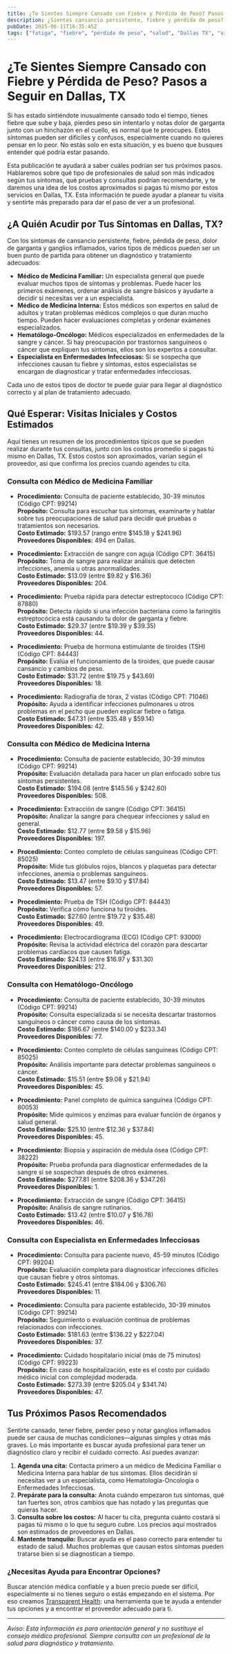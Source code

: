 ```yaml
---
title: ¿Te Sientes Siempre Cansado con Fiebre y Pérdida de Peso? Pasos a Seguir en Dallas, TX
description: ¿Sientes cansancio persistente, fiebre y pérdida de peso? Descubre a quién acudir y los costos iniciales que puedes esperar en Dallas, TX para guiar tus próximos pasos en el cuidado de tu salud.
pubDate: 2025-06-11T16:35:45Z
tags: ["fatiga", "fiebre", "pérdida de peso", "salud", "Dallas TX", "visita al médico", "costos médicos"]
---
```


# ¿Te Sientes Siempre Cansado con Fiebre y Pérdida de Peso? Pasos a Seguir en Dallas, TX

Si has estado sintiéndote inusualmente cansado todo el tiempo, tienes fiebre que sube y baja, pierdes peso sin intentarlo y notas dolor de garganta junto con un hinchazón en el cuello, es normal que te preocupes. Estos síntomas pueden ser difíciles y confusos, especialmente cuando no quieres pensar en lo peor. No estás solo en esta situación, y es bueno que busques entender qué podría estar pasando.

Esta publicación te ayudará a saber cuáles podrían ser tus próximos pasos. Hablaremos sobre qué tipo de profesionales de salud son más indicados según tus síntomas, qué pruebas y consultas podrían recomendarte, y te daremos una idea de los costos aproximados si pagas tú mismo por estos servicios en Dallas, TX. Esta información te puede ayudar a planear tu visita y sentirte más preparado para dar el paso de ver a un profesional.

## ¿A Quién Acudir por Tus Síntomas en Dallas, TX?

Con los síntomas de cansancio persistente, fiebre, pérdida de peso, dolor de garganta y ganglios inflamados, varios tipos de médicos pueden ser un buen punto de partida para obtener un diagnóstico y tratamiento adecuados:

- **Médico de Medicina Familiar:** Un especialista general que puede evaluar muchos tipos de síntomas y problemas. Puede hacer los primeros exámenes, ordenar análisis de sangre básicos y ayudarte a decidir si necesitas ver a un especialista.
- **Médico de Medicina Interna:** Estos médicos son expertos en salud de adultos y tratan problemas médicos complejos o que duran mucho tiempo. Pueden hacer evaluaciones completas y ordenar exámenes especializados.
- **Hematólogo-Oncólogo:** Médicos especializados en enfermedades de la sangre y cáncer. Si hay preocupación por trastornos sanguíneos o cáncer que expliquen tus síntomas, ellos son los expertos a consultar.
- **Especialista en Enfermedades Infecciosas:** Si se sospecha que infecciones causan tu fiebre y síntomas, estos especialistas se encargan de diagnosticar y tratar enfermedades infecciosas.

Cada uno de estos tipos de doctor te puede guiar para llegar al diagnóstico correcto y al plan de tratamiento adecuado.

## Qué Esperar: Visitas Iniciales y Costos Estimados

Aquí tienes un resumen de los procedimientos típicos que se pueden realizar durante tus consultas, junto con los costos promedio si pagas tú mismo en Dallas, TX. Estos costos son aproximados, varían según el proveedor, así que confirma los precios cuando agendes tu cita.

### Consulta con Médico de Medicina Familiar

- **Procedimiento:** Consulta de paciente establecido, 30-39 minutos (Código CPT: 99214)  
  **Propósito:** Consulta para escuchar tus síntomas, examinarte y hablar sobre tus preocupaciones de salud para decidir qué pruebas o tratamientos son necesarios.  
  **Costo Estimado:** $193.57 (rango entre $145.18 y $241.96)  
  **Proveedores Disponibles:** 494 en Dallas.

- **Procedimiento:** Extracción de sangre con aguja (Código CPT: 36415)  
  **Propósito:** Toma de sangre para realizar análisis que detecten infecciones, anemia u otras anormalidades.  
  **Costo Estimado:** $13.09 (entre $9.82 y $16.36)  
  **Proveedores Disponibles:** 204.

- **Procedimiento:** Prueba rápida para detectar estreptococo (Código CPT: 87880)  
  **Propósito:** Detecta rápido si una infección bacteriana como la faringitis estreptocócica está causando tu dolor de garganta y fiebre.  
  **Costo Estimado:** $29.37 (entre $19.39 y $39.35)  
  **Proveedores Disponibles:** 44.

- **Procedimiento:** Prueba de hormona estimulante de tiroides (TSH) (Código CPT: 84443)  
  **Propósito:** Evalúa el funcionamiento de la tiroides, que puede causar cansancio y cambios de peso.  
  **Costo Estimado:** $31.72 (entre $19.75 y $43.69)  
  **Proveedores Disponibles:** 18.

- **Procedimiento:** Radiografía de tórax, 2 vistas (Código CPT: 71046)  
  **Propósito:** Ayuda a identificar infecciones pulmonares u otros problemas en el pecho que pueden explicar fiebre o fatiga.  
  **Costo Estimado:** $47.31 (entre $35.48 y $59.14)  
  **Proveedores Disponibles:** 42.

### Consulta con Médico de Medicina Interna

- **Procedimiento:** Consulta de paciente establecido, 30-39 minutos (Código CPT: 99214)  
  **Propósito:** Evaluación detallada para hacer un plan enfocado sobre tus síntomas persistentes.  
  **Costo Estimado:** $194.08 (entre $145.56 y $242.60)  
  **Proveedores Disponibles:** 508.

- **Procedimiento:** Extracción de sangre (Código CPT: 36415)  
  **Propósito:** Analizar la sangre para chequear infecciones y salud en general.  
  **Costo Estimado:** $12.77 (entre $9.58 y $15.96)  
  **Proveedores Disponibles:** 197.

- **Procedimiento:** Conteo completo de células sanguíneas (Código CPT: 85025)  
  **Propósito:** Mide tus glóbulos rojos, blancos y plaquetas para detectar infecciones, anemia o problemas sanguíneos.  
  **Costo Estimado:** $13.47 (entre $9.10 y $17.84)  
  **Proveedores Disponibles:** 57.

- **Procedimiento:** Prueba de TSH (Código CPT: 84443)  
  **Propósito:** Verifica cómo funciona tu tiroides.  
  **Costo Estimado:** $27.60 (entre $19.72 y $35.48)  
  **Proveedores Disponibles:** 49.

- **Procedimiento:** Electrocardiograma (ECG) (Código CPT: 93000)  
  **Propósito:** Revisa la actividad eléctrica del corazón para descartar problemas cardíacos que causen fatiga.  
  **Costo Estimado:** $24.13 (entre $16.97 y $31.30)  
  **Proveedores Disponibles:** 212.

### Consulta con Hematólogo-Oncólogo

- **Procedimiento:** Consulta de paciente establecido, 30-39 minutos (Código CPT: 99214)  
  **Propósito:** Consulta especializada si se necesita descartar trastornos sanguíneos o cáncer como causa de los síntomas.  
  **Costo Estimado:** $186.67 (entre $140.00 y $233.34)  
  **Proveedores Disponibles:** 77.

- **Procedimiento:** Conteo completo de células sanguíneas (Código CPT: 85025)  
  **Propósito:** Análisis importante para detectar problemas sanguíneos o cáncer.  
  **Costo Estimado:** $15.51 (entre $9.08 y $21.94)  
  **Proveedores Disponibles:** 45.

- **Procedimiento:** Panel completo de química sanguínea (Código CPT: 80053)  
  **Propósito:** Mide químicos y enzimas para evaluar función de órganos y salud general.  
  **Costo Estimado:** $25.10 (entre $12.36 y $37.84)  
  **Proveedores Disponibles:** 45.

- **Procedimiento:** Biopsia y aspiración de médula ósea (Código CPT: 38222)  
  **Propósito:** Prueba profunda para diagnosticar enfermedades de la sangre si se sospechan después de otros exámenes.  
  **Costo Estimado:** $277.81 (entre $208.36 y $347.26)  
  **Proveedores Disponibles:** 1.

- **Procedimiento:** Extracción de sangre (Código CPT: 36415)  
  **Propósito:** Análisis de sangre rutinarios.  
  **Costo Estimado:** $13.42 (entre $10.07 y $16.78)  
  **Proveedores Disponibles:** 46.

### Consulta con Especialista en Enfermedades Infecciosas

- **Procedimiento:** Consulta para paciente nuevo, 45-59 minutos (Código CPT: 99204)  
  **Propósito:** Evaluación completa para diagnosticar infecciones difíciles que causan fiebre y otros síntomas.  
  **Costo Estimado:** $245.41 (entre $184.06 y $306.76)  
  **Proveedores Disponibles:** 11.

- **Procedimiento:** Consulta para paciente establecido, 30-39 minutos (Código CPT: 99214)  
  **Propósito:** Seguimiento o evaluación continua de problemas relacionados con infecciones.  
  **Costo Estimado:** $181.63 (entre $136.22 y $227.04)  
  **Proveedores Disponibles:** 37.

- **Procedimiento:** Cuidado hospitalario inicial (más de 75 minutos) (Código CPT: 99223)  
  **Propósito:** En caso de hospitalización, este es el costo por cuidado médico inicial con complejidad moderada.  
  **Costo Estimado:** $273.39 (entre $205.04 y $341.74)  
  **Proveedores Disponibles:** 47.

## Tus Próximos Pasos Recomendados

Sentirte cansado, tener fiebre, perder peso y notar ganglios inflamados puede ser causa de muchas condiciones—algunas simples y otras más graves. Lo más importante es buscar ayuda profesional para tener un diagnóstico claro y recibir el cuidado correcto. Así puedes avanzar:

1. **Agenda una cita:** Contacta primero a un médico de Medicina Familiar o Medicina Interna para hablar de tus síntomas. Ellos decidirán si necesitas ver a un especialista, como Hematología-Oncología o Enfermedades Infecciosas.
2. **Prepárate para la consulta:** Anota cuándo empezaron tus síntomas, qué tan fuertes son, otros cambios que has notado y las preguntas que quieras hacer.
3. **Consulta sobre los costos:** Al hacer tu cita, pregunta cuánto costará si pagas tú mismo o lo que tu seguro cubre. Los precios aquí mostrados son estimados de proveedores en Dallas.
4. **Mantente tranquilo:** Buscar ayuda es el paso correcto para entender tu estado de salud. Muchos problemas que causan estos síntomas pueden tratarse bien si se diagnostican a tiempo.

### ¿Necesitas Ayuda para Encontrar Opciones?

Buscar atención médica confiable y a buen precio puede ser difícil, especialmente si no tienes seguro o estás empezando en el sistema. Por eso creamos [Transparent Health](https://transparenthealth.ai): una herramienta que te ayuda a entender tus opciones y a encontrar el proveedor adecuado para ti.

---

*Aviso: Esta información es para orientación general y no sustituye el consejo médico profesional. Siempre consulta con un profesional de la salud para diagnóstico y tratamiento.*